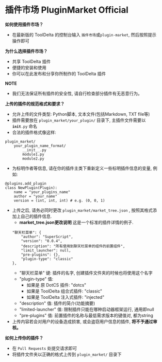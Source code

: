 # 插件市场 PluginMarket Official
<b>如何使用插件市场？</b>
 - 在最新版的 ToolDelta 的控制台输入 <code>插件市场</code>或<code>plugin-market</code>, 然后按照提示操作即可

<b>为什么选择插件市场？</b>
 - 共享 ToolDelta 插件
 - 便捷的安装和使用
 - 你可以在此发布和分享你所制作的 ToolDelta 插件

<b>NOTE</b>
 - 我们无法保证所有插件的安全性, 请自行检查部分插件有无恶意行为。

<b>上传的插件的规范格式和要求？</b>
 - 允许上传的文件类型: Python脚本, 文本文件(包括Markdown, TXT file等)
 - 插件需要放在 <code>plugin_market/your_plugin/</code> 目录下, 主插件文件需要以 <code>__init__.py</code> 命名
 - 合法的插件格式像这样:
```
plugin_market/
    your_plugin_name_format/
        __init__.py
        module1.py
        module2.py
```
 - 为标明作者等信息, 请在你的插件主类下重新定义一些标明插件信息的变量, 例如:
```
@plugins.add_plugin
class NewPlugin(Plugin):
    name = "your_plugins_name"
    author = "your_name"
    version = (int, int, int) # e.g. (0, 0, 1)
```
 - 上传之后, 请务必同时更改 <code>plugin_market/market_tree.json</code> ,  按照其格式添加上自己的插件信息.
    - <b>market_tree.json更改说明</b>
    这是一个标准的插件详情的例子.
    ```
    "聊天栏菜单": {
        "author": "SuperScript",
        "version": "0.0.4",
        "description": "所有使用到聊天栏菜单的组件的前置组件",
        "limit_launcher": null,
        "pre-plugins": {},
        "plugin-type": "classic"
    },
    ```
    - "聊天栏菜单" 键: 插件的名字, 创建插件文件夹的时候也将使用这个名字
    - "plugin-type" 值:
        - 如果是 原 DotCS 插件: "dotcs"
        - 如果是 ToolDelta 组合式插件: "classic"
        - 如果是 ToolDelta 注入式插件: "injected"
    - "description" 值: 插件的简介(功能摘要)
    - "limited-launcher" 值: 限制插件只能在哪种启动器框架运行, 通用即null  
    - "pre-plugins" 值: 前置插件的名称与最低需求版本的键值对, 都为string  
 - 上传内容若会对用户的设备造成损害, 或会盗窃用户信息的插件, <b>将不予通过审核。</b>

<b>如何上传你的插件？</b>
 - 在 <code>Pull Requests</code> 处提交请求即可
 - 将插件文件夹以正确的格式上传到 <code>plugin_market/</code> 目录下
